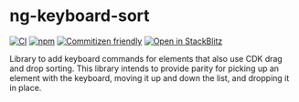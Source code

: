 # ng-keyboard-sort

[![CI](https://github.com/johnhwhite/ng-keyboard-sort/actions/workflows/ci.yml/badge.svg)](https://github.com/johnhwhite/ng-keyboard-sort/actions/workflows/ci.yml)
[![npm](https://img.shields.io/npm/v/ng-keyboard-sort/latest?label=ng-keyboard-sort)](https://www.npmjs.com/package/ng-keyboard-sort)
[![Commitizen friendly](https://img.shields.io/badge/commitizen-friendly-brightgreen.svg)](http://commitizen.github.io/cz-cli/)
[![Open in StackBlitz](https://developer.stackblitz.com/img/open_in_stackblitz.svg)](https://stackblitz.com/github/johnhwhite/ng-keyboard-sort)

Library to add keyboard commands for elements that also use CDK drag and drop sorting. This library intends to provide parity for picking up an element with the keyboard, moving it up and down the list, and dropping it in place.
